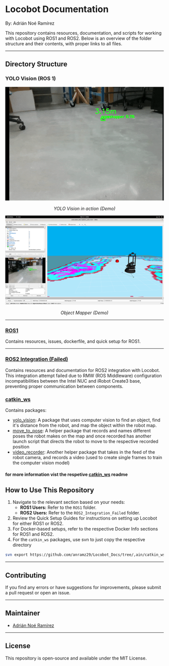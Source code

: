 # Locobot Documentation

By: Adrián Noé Ramírez

This repository contains resources, documentation, and scripts for working with Locobot using ROS1 and ROS2. Below is an overview of the folder structure and their contents, with proper links to all files.

---
## Directory Structure
### YOLO Vision (ROS 1)


<div align="center">
  <img src="catkin_ws/images/Yolo_Vision.gif" alt="YOLO Vision Demo Video" width="800"/>
  <p><em>YOLO Vision in action (Demo)</em></p>
</div>

<div align="center">
  <img src="catkin_ws/images/object_mapper.png" alt="Object Mapper Demo Video" width="800"/>
  <p><em>Object Mapper (Demo)</em></p>
</div>

    

---

### [ROS1](ROS1)
Contains resources, issues, dockerfile, and quick setup for ROS1.

---

### [ROS2 Integration (Failed)](ROS2_Integration_Failed)

Contains resources and documentation for ROS2 integration with Locobot. This integration attempt failed due to RMW (ROS Middleware) configuration incompatibilities between the Intel NUC and iRobot Create3 base, preventing proper communication between components.

### [catkin_ws](catkin_ws)

Contains packages:

- [yolo_vision](catkin_ws/yolo_vision): A package that uses computer vision to find an object, find it's distance from the robot, and map the object within the robot map.
- [move_to_pose](/catkin_ws/move_to_pose/): A helper package that records and names different poses the robot makes on the map and once recorded has another launch script that directs the robot to move to the respective recorded position
- [video_recorder](/catkin_ws/video_recorder/): Another helper package that takes in the feed of the robot camera, and records a video (used to create single frames to train the computer vision model)

#### for more information vist the respetive [catkin_ws](/catkin_ws/readme.md) readme

## How to Use This Repository
1. Navigate to the relevant section based on your needs:
   - **ROS1 Users:** Refer to the `ROS1` folder.
   - **ROS2 Users:** Refer to the `ROS2_Integration_Failed` folder.
2. Review the Quick Setup Guides for instructions on setting up Locobot for either ROS1 or ROS2.
3. For Docker-based setups, refer to the respective Docker Info sections for ROS1 and ROS2.
4. For the `catkin_ws` packages, use svn to just copy the respective directory

```bash
svn export https://github.com/anramz29/Locobot_Docs/tree/,ain/catkin_ws
```
---

## Contributing

If you find any errors or have suggestions for improvements, please submit a pull request or open an issue.

---

## Maintainer

- [Adrián Noé Ramírez](mailto:anramz29@gmail.com)

---
## License
This repository is open-source and available under the MIT License.

